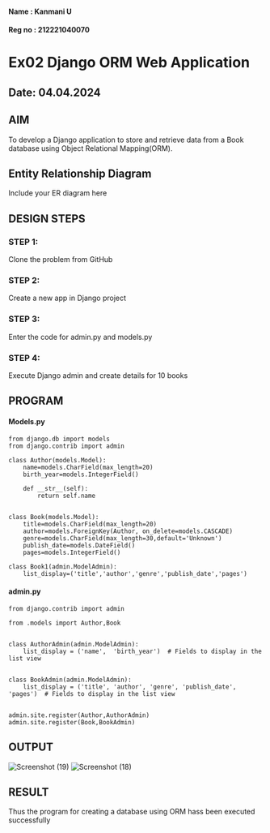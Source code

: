 #### Name : Kanmani U
#### Reg no : 212221040070

# Ex02 Django ORM Web Application
## Date: 04.04.2024

## AIM
To develop a Django application to store and retrieve data from a Book database using Object Relational Mapping(ORM).

## Entity Relationship Diagram

Include your ER diagram here

## DESIGN STEPS

### STEP 1:
Clone the problem from GitHub

### STEP 2:
Create a new app in Django project

### STEP 3:
Enter the code for admin.py and models.py

### STEP 4:
Execute Django admin and create details for 10 books

## PROGRAM

#### Models.py
```
from django.db import models
from django.contrib import admin

class Author(models.Model):
    name=models.CharField(max_length=20)
    birth_year=models.IntegerField()

    def __str__(self):
        return self.name


class Book(models.Model):
    title=models.CharField(max_length=20)
    author=models.ForeignKey(Author, on_delete=models.CASCADE)
    genre=models.CharField(max_length=30,default='Unknown')
    publish_date=models.DateField()
    pages=models.IntegerField()

class Book1(admin.ModelAdmin):
    list_display=('title','author','genre','publish_date','pages')
```
#### admin.py
```
from django.contrib import admin

from .models import Author,Book


class AuthorAdmin(admin.ModelAdmin):
    list_display = ('name',  'birth_year')  # Fields to display in the list view
    

class BookAdmin(admin.ModelAdmin):
    list_display = ('title', 'author', 'genre', 'publish_date', 'pages')  # Fields to display in the list view


admin.site.register(Author,AuthorAdmin)
admin.site.register(Book,BookAdmin)

```

## OUTPUT

![Screenshot (19)](https://github.com/kanmanikannu/ORM/assets/114866367/032897a8-fc24-4db6-9234-6a1c548d65e9)
![Screenshot (18)](https://github.com/kanmanikannu/ORM/assets/114866367/6a550c10-4976-41a6-b37b-3e67894c90c0)




## RESULT
Thus the program for creating a database using ORM hass been executed successfully

